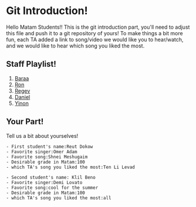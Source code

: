 # Git Introduction!

Hello Matam Students!!
This is the git introduction part, you'll need to adjust this file and push it to a git repository of yours!
To make things a bit more fun, each TA added a link to song/video we would like you to hear/watch, and we would like to hear which song you liked the most.

## Staff Playlist!

1. [Baraa](https://www.youtube.com/watch?v=Oextk-If8HQ)
2. [Ron](https://www.youtube.com/watch?v=lhfs1CzzUPM)
3. [Regev](https://www.youtube.com/watch?v=HYsz1hP0BFo)
4. [Daniel](https://www.youtube.com/watch?v=1_yirYhYLDU)
5. [Yinon](https://www.youtube.com/watch?v=3pM4g-tr-2U)

## Your Part!

Tell us a bit about yourselves! 

	- First student's name:Reut Dokow
	- Favorite singer:Omer Adam
	- Favorite song:Shnei Meshugaim
	- Desirable grade in Matam:100
	- which TA's song you liked the most:Ten Li Levad

	- Second student's name: Klil Beno
	- Favorite singer:Demi Lovato
	- Favorite song:cool for the summer
	- Desirable grade in Matam:100
	- which TA's song you liked the most:all 

